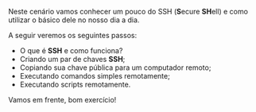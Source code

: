 Neste cenário vamos conhecer um pouco do SSH (**S**ecure **SH**ell) e como utilizar o básico dele no nosso dia a dia.

A seguir veremos os seguintes passos:

- O que é **SSH** e como funciona?
- Criando um par de chaves **SSH**;
- Copiando sua chave pública para um computador remoto;
- Executando comandos simples remotamente;
- Executando scripts remotamente.

Vamos em frente, bom exercício!
